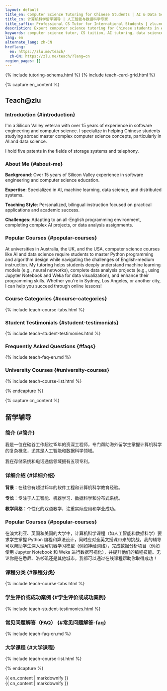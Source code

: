 ```yaml
---
layout: default
title_en: Computer Science Tutoring for Chinese Students | AI & Data Science Expert
title_cn: 计算机科学留学辅导 | 人工智能与数据科学专家
title_suffix: Professional CS Tutor for International Students | zlu.me/teach
description: Expert computer science tutoring for Chinese students in Australia, USA, UK, Canada & NZ. Specialized in AI, Data Science, Python & University coursework. Bilingual instruction (中英双语) available. 15+ years Silicon Valley experience.
keywords: computer science tutor, CS tuition, AI tutoring, data science help, Python programming, Chinese students abroad, 计算机科学辅导, 留学生辅导, 编程家教, 人工智能课程辅导
lang: en
alternate_lang: zh-CN
hreflang:
  en: https://zlu.me/teach/
  zh-CN: https://zlu.me/teach/?lang=cn
region_pages: []
---
```


{% include tutoring-schema.html %}
{% include teach-card-grid.html %}

{% capture en_content %}
## Teach@zlu
### Introduction {#introduction}

I'm a Silicon Valley veteran with over 15 years of experience in software engineering and computer science. I specialize in helping Chinese students studying abroad master complex computer science concepts, particularly in AI and data science.

I hold five patents in the fields of storage systems and telephony.

### About Me {#about-me}

**Background**: Over 15 years of Silicon Valley experience in software engineering and computer science education.

**Expertise**: Specialized in AI, machine learning, data science, and distributed systems.

**Teaching Style**: Personalized, bilingual instruction focused on practical applications and academic success.

**Challenges**: Adapting to an all-English programming environment, completing complex AI projects, or data analysis assignments.

### Popular Courses {#popular-courses}
At universities in Australia, the UK, and the USA, computer science courses like AI and data science require students to master Python programming and algorithm design while navigating the challenges of English-medium instruction. My tutoring helps students deeply understand machine learning models (e.g., neural networks), complete data analysis projects (e.g., using Jupyter Notebook and Weka for data visualization), and enhance their programming skills. Whether you're in Sydney, Los Angeles, or another city, I can help you succeed through online lessons!

### Course Categories {#course-categories}

{% include teach-course-tabs.html %}

### Student Testimonials {#student-testimonials}

{% include teach-student-testimonies.html %}

### Frequently Asked Questions {#faqs}

{% include teach-faq-en.md %}

### University Courses {#university-courses}
{% include teach-course-list.html %}

{% endcapture %}

{% capture cn_content %}
## 留学辅导

### 简介 {#简介}

我是一位在硅谷工作超过15年的资深工程师，专门帮助海外留学生掌握计算机科学的复杂概念，尤其是人工智能和数据科学领域。

我在存储系统和电话通信领域拥有五项专利。

### 详细介绍 {#详细介绍}

**背景**：在硅谷有超过15年的软件工程和计算机科学教育经验。

**专长**：专注于人工智能、机器学习、数据科学和分布式系统。

**教学风格**：个性化的双语教学，注重实际应用和学业成功。

### Popular Courses {#popular-courses}
在澳大利亚、英国和美国的大学中，计算机科学课程（如人工智能和数据科学）要求学生掌握 Python 编程和算法设计，同时应对全英文授课带来的挑战。我的辅导可以帮助学生深入理解机器学习模型（例如神经网络），完成数据分析项目（例如使用 Jupyter Notebook 和 Weka 进行数据可视化），并提升他们的编程技能。无论你是在悉尼、洛杉矶还是其他城市，我都可以通过在线课程帮助你取得成功！

### 课程分类 {#课程分类}

{% include teach-course-tabs.html %}

### 学生评价或成功案例 {#学生评价或成功案例}

{% include teach-student-testimonies.html %}

### 常见问题解答（FAQ） {#常见问题解答-faq}

{% include teach-faq-cn.md %}

### 大学课程 {#大学课程}
{% include teach-course-list.html %}

{% endcapture %}

<div class="lang-en" id="en-content">{{ en_content | markdownify }}</div>
<div class="lang-cn" id="cn-content">{{ cn_content | markdownify }}</div>
